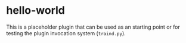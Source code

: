 # hello-world
This is a placeholder plugin that can be used as an starting point or for testing the plugin invocation system (`traind.py`).

